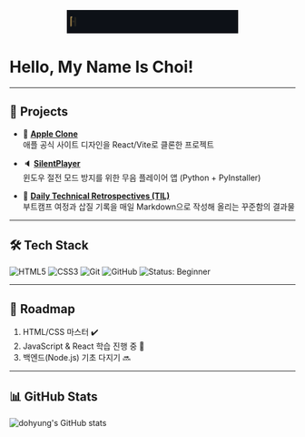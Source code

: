 <p align="center">
  <img src="assets/demo.gif" alt="demo" width="60%" />
</p>

# Hello, My Name Is Choi!

---

## 🚀 Projects

- 🍎 **[Apple Clone](https://github.com/Stylechoi/apple-clone)**  
  애플 공식 사이트 디자인을 React/Vite로 클론한 프로젝트

- 🔈 **[SilentPlayer](https://github.com/Stylechoi/SilentPlayer)**  
  윈도우 절전 모드 방지를 위한 무음 플레이어 앱 (Python + PyInstaller)

- 📔 **[Daily Technical Retrospectives (TIL)](https://github.com/Stylechoi/til-python)**  
  부트캠프 여정과 삽질 기록을 매일 Markdown으로 작성해 올리는 꾸준함의 결과물

---

## 🛠️ Tech Stack

<p>
  <img src="https://img.shields.io/badge/HTML5-E34F26?logo=html5&logoColor=white" alt="HTML5" />  
  <img src="https://img.shields.io/badge/CSS3-1572B6?logo=css3&logoColor=white" alt="CSS3" />  
  <img src="https://img.shields.io/badge/Git-F05032?logo=git&logoColor=white" alt="Git" />  
  <img src="https://img.shields.io/badge/GitHub-181717?logo=github&logoColor=white" alt="GitHub" />  
  <img src="https://img.shields.io/badge/Status-Beginner-lightgrey.svg" alt="Status: Beginner" />
</p>

---

## 📆 Roadmap

1. HTML/CSS 마스터 ✔️  
2. JavaScript & React 학습 진행 중 🚧  
3. 백엔드(Node.js) 기초 다지기 🔜

---

## 📊 GitHub Stats

![dohyung's GitHub stats](https://github-readme-stats.vercel.app/api?username=Stylechoi&show_icons=true)
